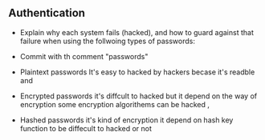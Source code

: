 ## Authentication
- Explain why each system fails (hacked), and how to guard against that failure when using the follwoing types of passwords:
- Commit with th comment "passwords"

- Plaintext passwords
 It's easy to hacked by hackers becase it's readble and 

- Encrypted passwords
it's diffcult to hacked but it depend on the way of encryption some encryption algorithems can be hacked ,

- Hashed passwords
it's kind of encryption it depend on hash key function to be diffecult to hacked or not   
